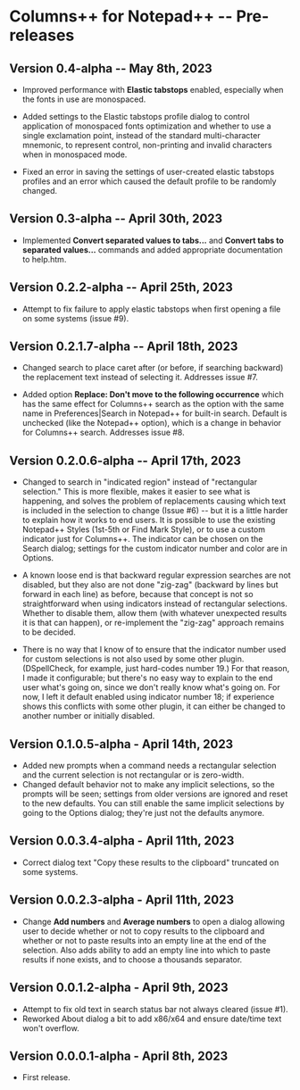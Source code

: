 # Columns++ for Notepad++ -- Pre-releases

## Version 0.4-alpha -- May 8th, 2023

* Improved performance with **Elastic tabstops** enabled, especially when the fonts in use are monospaced.

* Added settings to the Elastic tabstops profile dialog to control application of monospaced fonts optimization and whether to use a single exclamation point, instead of the standard multi-character mnemonic, to represent control, non-printing and invalid characters when in monospaced mode.

* Fixed an error in saving the settings of user-created elastic tabstops profiles and an error which caused the default profile to be randomly changed.

## Version 0.3-alpha -- April 30th, 2023

* Implemented **Convert separated values to tabs...** and **Convert tabs to separated values...** commands and added appropriate documentation to help.htm.

## Version 0.2.2-alpha -- April 25th, 2023

* Attempt to fix failure to apply elastic tabstops when first opening a file on some systems (issue #9).

## Version 0.2.1.7-alpha -- April 18th, 2023

* Changed search to place caret after (or before, if searching backward) the replacement text instead of selecting it. Addresses issue #7.

* Added option **Replace: Don't move to the following occurrence** which has the same effect for Columns++ search as the option with the same name in Preferences|Search in Notepad++ for built-in search. Default is unchecked (like the Notepad++ option), which is a change in behavior for Columns++ search. Addresses issue #8.

## Version 0.2.0.6-alpha -- April 17th, 2023

* Changed to search in "indicated region" instead of "rectangular selection." This is more flexible, makes it easier to see what is happening, and solves the problem of replacements causing which text is included in the selection to change (Issue #6) -- but it is a little harder to explain how it works to end users. It is possible to use the existing Notepad++ Styles (1st-5th or Find Mark Style), or to use a custom indicator just for Columns++. The indicator can be chosen on the Search dialog; settings for the custom indicator number and color are in Options.

* A known loose end is that backward regular expression searches are not disabled, but they also are not done "zig-zag" (backward by lines but forward in each line) as before, because that concept is not so straightforward when using indicators instead of rectangular selections. Whether to disable them, allow them (with whatever unexpected results it is that can happen), or re-implement the "zig-zag" approach remains to be decided.

* There is no way that I know of to ensure that the indicator number used for custom selections is not also used by some other plugin. (DSpellCheck, for example, just hard-codes number 19.) For that reason, I made it configurable; but there's no easy way to explain to the end user what's going on, since we don't really know what's going on. For now, I left it default enabled using indicator number 18; if experience shows this conflicts with some other plugin, it can either be changed to another number or initially disabled.

## Version 0.1.0.5-alpha - April 14th, 2023

* Added new prompts when a command needs a rectangular selection and the current selection is not rectangular or is zero-width.
* Changed default behavior not to make any implicit selections, so the prompts will be seen; settings from older versions are ignored and reset to the new defaults. You can still enable the same implicit selections by going to the Options dialog; they're just not the defaults anymore.

## Version 0.0.3.4-alpha - April 11th, 2023

* Correct dialog text "Copy these results to the clipboard" truncated on some systems.

## Version 0.0.2.3-alpha - April 11th, 2023

* Change __Add numbers__ and __Average numbers__ to open a dialog allowing user to decide whether or not to copy results to the clipboard and whether or not to paste results into an empty line at the end of the selection. Also adds ability to add an empty line into which to paste results if none exists, and to choose a thousands separator.

## Version 0.0.1.2-alpha - April 9th, 2023

* Attempt to fix old text in search status bar not always cleared (issue #1).
* Reworked About dialog a bit to add x86/x64 and ensure date/time text won't overflow.

## Version 0.0.0.1-alpha - April 8th, 2023

* First release.